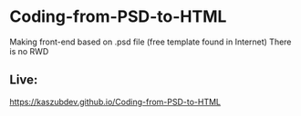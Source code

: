 # Coding-from-PSD-to-HTML
Making front-end based on .psd file (free template found in Internet)
There is no RWD
## Live:
https://kaszubdev.github.io/Coding-from-PSD-to-HTML

